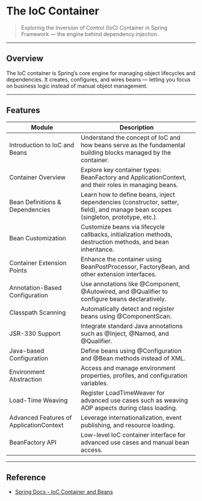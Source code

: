 # The IoC Container

> Exploring the Inversion of Control (IoC) Container in Spring Framework — the engine behind dependency injection.

---

## Overview

The IoC container is Spring’s core engine for managing object lifecycles and dependencies. It creates, configures, and
wires beans — letting you focus on business logic instead of manual object management.

---

## Features

| Module                                  | Description                                                                                                                       |
|-----------------------------------------|-----------------------------------------------------------------------------------------------------------------------------------|
| Introduction to IoC and Beans           | Understand the concept of IoC and how beans serve as the fundamental building blocks managed by the container.                    |
| Container Overview                      | Explore key container types: BeanFactory and ApplicationContext, and their roles in managing beans.                               |
| Bean Definitions & Dependencies         | Learn how to define beans, inject dependencies (constructor, setter, field), and manage bean scopes (singleton, prototype, etc.). |
| Bean Customization                      | Customize beans via lifecycle callbacks, initialization methods, destruction methods, and bean inheritance.                       |
| Container Extension Points              | Enhance the container using BeanPostProcessor, FactoryBean, and other extension interfaces.                                       |
| Annotation-Based Configuration          | Use annotations like @Component, @Autowired, and @Qualifier to configure beans declaratively.                                     |
| Classpath Scanning                      | Automatically detect and register beans using @ComponentScan.                                                                     |
| JSR-330 Support                         | Integrate standard Java annotations such as @Inject, @Named, and @Qualifier.                                                      |
| Java-based Configuration                | Define beans using @Configuration and @Bean methods instead of XML.                                                               |
| Environment Abstraction                 | Access and manage environment properties, profiles, and configuration variables.                                                  |
| Load-Time Weaving                       | Register LoadTimeWeaver for advanced use cases such as weaving AOP aspects during class loading.                                  |
| Advanced Features of ApplicationContext | Leverage internationalization, event publishing, and resource loading.                                                            |
| BeanFactory API                         | Low-level IoC container interface for advanced use cases and manual bean access.                                                  |

---

## Reference

* [Spring Docs - IoC Container and Beans](https://docs.spring.io/spring-framework/reference/core/beans.html)

